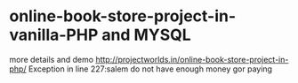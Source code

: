 # online-book-store-project-in- vanilla-PHP and MYSQL 

more details and demo http://projectworlds.in/online-book-store-project-in-php/
Exception in line 227:salem do not have enough money gor paying 
